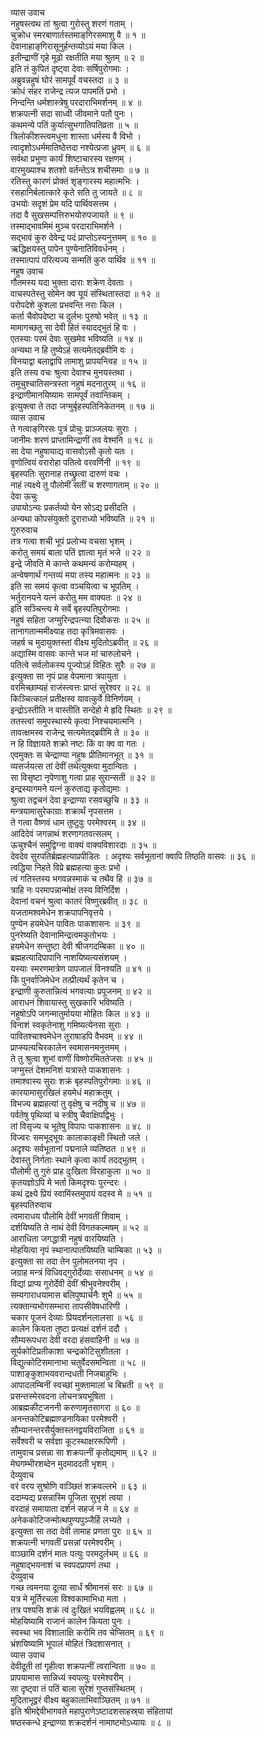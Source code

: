व्यास उवाच  
नहुषस्त्वथ तां श्रुत्वा गुरोस्तु शरणं गताम् ।  
चुक्रोध स्मरबाणार्तस्तमाङ्‌गिरसमाशु वै ॥ १ ॥  
देवानाहाङ्‌गिरासूनुर्हन्तव्योऽयं मया किल ।  
इतीन्द्राणीं गृहे मूढो रक्षतीति मया श्रुतम् ॥ २ ॥  
इति तं कुपितं दृष्ट्वा देवाः सर्षिपुरोगमाः ।  
अब्रुवन्नहुषं घोरं सामपूर्वं वचस्तदा ॥ ३ ॥  
क्रोधं संहर राजेन्द्र त्यज पापमतिं प्रभो ।  
निन्दन्ति धर्मशास्त्रेषु परदाराभिमर्शनम् ॥ ४ ॥  
शक्रपत्नी सदा साध्वी जीवमाने पतौ पुनः ।  
कथमन्ये पतिं कुर्यात्सुभगातिपतिव्रता ॥ ५ ॥  
त्रिलोकीशस्त्वमधुना शास्ता धर्मस्य वै विभो ।  
त्वादृशोऽधर्ममातिष्ठेत्तदा नश्येत्प्रजा ध्रुवम् ॥ ६ ॥  
सर्वथा प्रभुणा कार्यं शिष्टाचारस्य रक्षणम् ।  
वारमुख्याश्च शतशो वर्तन्तेऽत्र शचीसमाः ॥ ७ ॥  
रतिस्तु कारणं प्रोक्तं शृङ्गारस्य महात्मभिः ।  
रसहानिर्बलात्कारे कृते सति तु जायते ॥ ८ ॥  
उभयोः सदृशं प्रेम यदि पार्थिवसत्तम ।  
तदा वै सुखसम्पत्तिरुभयोरुपजायते ॥ ९ ॥  
तस्माद्‌भावमिमं मुञ्च परदाराभिमर्शने ।  
सद्‌भावं कुरु देवेन्द्र पदं प्राप्तोऽस्यनुत्तमम् ॥ १० ॥  
ऋद्धिक्षयस्तु पापेन पुण्येनातिविवर्धनम् ।  
तस्मात्पापं परित्यज्य सन्मतिं कुरु पार्थिव ॥ ११ ॥  
नहुष उवाच  
गौतमस्य यदा भुक्ता दाराः शक्रेण देवताः ।  
वाचस्पतेस्तु सोमेन क्व यूयं संस्थितास्तदा ॥ १२ ॥  
परोपदेशे कुशला प्रभवन्ति नराः किल ।  
कर्ता चैवोपदेष्टा च दुर्लभः पुरुषो भवेत् ॥ १३ ॥  
मामागच्छतु सा देवी हितं स्यादद्‌भुतं हि वः ।  
एतस्याः परमं देवाः सुखमेव भविष्यति ॥ १४ ॥  
अन्यथा न हि तुष्येऽहं सत्यमेतद्‌ब्रवीमि वः ।  
विनयाद्वा बलाद्वापि तामाशु प्रापयन्त्विह ॥ १५ ॥  
इति तस्य वचः श्रुत्वा देवाश्च मुनयस्तथा ।  
तमूचुश्चातिसन्त्रस्ता नहुषं मदनातुरम् ॥ १६ ॥  
इन्द्राणीमानयिष्यामः सामपूर्वं तवान्तिकम् ।  
इत्युक्त्वा ते तदा जग्मुर्बृहस्पतिनिकेतनम् ॥ १७ ॥  
व्यास उवाच  
ते गत्वाङ्‌गिरसः पुत्रं प्रोचुः प्राञ्जलयः सुराः ।  
जानीमः शरणं प्राप्तामिन्द्राणीं तव वेश्मनि ॥ १८ ॥  
सा देया नहुषायाद्य वासवोऽसौ कृतो यतः ।  
वृणोत्वियं वरारोहा पतित्वे वरवर्णिनी ॥ १९ ॥  
बृहस्पतिः सुरानाह तच्छ्रुत्वा दारुणं वचः ।  
नाहं त्यक्ष्ये तु पौलोमीं सतीं च शरणागताम् ॥ २० ॥  
देवा ऊचुः  
उपायोऽन्यः प्रकर्तव्यो येन सोऽद्य प्रसीदति ।  
अन्यथा कोपसंयुक्तो दुराराध्यो भविष्यति ॥ २१ ॥  
गुरुरुवाच  
तत्र गत्वा शची भूपं प्रलोभ्य वचसा भृशम् ।  
करोतु समयं बाला पतिं ज्ञात्वा मृतं भजे ॥ २२ ॥  
इन्द्रे जीवति मे कान्ते कथमन्यं करोम्यहम् ।  
अन्वेषणार्थं गन्तव्यं मया तस्य महात्मनः ॥ २३ ॥  
इति सा समयं कृत्वा वञ्चयित्वा च भूपतिम् ।  
भर्तुरानयने यत्नं करोतु मम वाक्यतः ॥ २४ ॥  
इति सञ्चिन्त्य मे सर्वे बृहस्पतिपुरोगमाः ।  
नहुषं सहिता जग्मुरिन्द्रपत्न्या दिवौकसः ॥ २५ ॥  
तानागतान्ममीक्ष्याह तदा कृत्रिमवासवः ।  
जहर्ष च मुदायुक्तस्तां वीक्ष्य मुदितोऽब्रवीत् ॥ २६ ॥  
अद्यास्मि वासवः कान्ते भज मां चारुलोचने ।  
पतित्वे सर्वलोकस्य पूज्योऽहं विहितः सुरैः ॥ २७ ॥  
इत्युक्ता सा नृपं प्राह वेपमाना त्रपायुता ।  
वरमिच्छाम्यहं राजंस्त्वत्तः प्राप्तं सुरेश्वर ॥ २८ ॥  
किञ्चित्कालं प्रतीक्षस्व यावत्कुर्वे विनिर्णयम् ।  
इन्द्रोऽस्तीति न वास्तीति सन्देहो मे हृदि स्थितः ॥ २९ ॥  
ततस्त्वां समुपस्थास्ये कृत्वा निश्चयमात्मनि ।  
तावत्क्षमस्व राजेन्द्र सत्यमेतद्‌ब्रवीमि ते ॥ ३० ॥  
न हि विज्ञायते शक्रो नष्टः किं वा क्व वा गतः ।  
एवमुक्तः स चेन्द्राण्या नहुषः प्रीतिमानभूत् ॥ ३१ ॥  
व्यसर्जयत्स तां देवीं तथेत्युक्त्वा मुदान्वितः ।  
सा विसृष्टा नृपेणाशु गत्वा प्राह सुरान्सती ॥ ३२ ॥  
इन्द्रस्यागमने यत्नं कुरुताद्य कृतोद्यमाः ।  
श्रुत्वा तद्वचनं देवा इन्द्राण्या रसवच्छुचि ॥ ३३ ॥  
मन्त्रयामासुरेकाग्राः शक्रार्थं नृपसत्तम ।  
ते गत्वा वैष्णवं धाम तुष्टुवुः परमेश्वरम् ॥ ३४ ॥  
आदिदेवं जगन्नाथं शरणागतवत्सलम् ।  
ऊचुश्चैनं समुद्विग्ना वाक्यं वाक्यविशारदाः ॥ ३५ ॥  
देवदेव सुरपतिर्ब्रह्महत्याप्रपीडितः ।
अदृश्यः सर्वभूतानां क्वापि तिष्ठति वासवः ॥ ३६ ॥  
त्वद्धिया निहते विप्रे ब्रह्महत्या कुतः प्रभो ।  
त्वं गतिस्तस्य भगवन्नस्माकं च तथैव हि ॥ ३७ ॥  
त्राहि नः परमापन्नान्मोक्षं तस्य विनिर्दिश ।  
देवानां वचनं श्रुत्वा कातरं विष्णुरब्रवीत् ॥ ३८ ॥  
यजतामश्वमेधेन शक्रपापनिवृत्तये ।  
पुण्येन हयमेधेन पावितः पाकशासनः ॥ ३९ ॥  
पुनरेष्यति देवानामिन्द्रत्वमकुतोभयः ।  
हयमेधेन सन्तुष्टा देवी श्रीजगदम्बिका ॥ ४० ॥  
ब्रह्महत्यादिपापानि नाशयिष्यत्यसंशयम् ।  
यस्याः स्मरणमात्रेण पापजालं विनश्यति ॥ ४१ ॥  
किं पुनर्वाजिमेधेन तत्प्रीत्यर्थं कृतेन च ।  
इन्द्राणी कुरुतान्नित्यं भगवत्याः प्रपूजनम् ॥ ४२ ॥  
आराधनं शिवायास्तु सुखकारि भविष्यति ।  
नहुषोऽपि जगन्मातुर्मायया मोहितः किल ॥ ४३ ॥  
विनाशं स्वकृतेनाशु गमिष्यत्येनसा सुराः ।  
पावितश्चाश्वमेधेन तुराषाडपि वैभवम् ॥ ४४ ॥  
प्राप्स्यत्यचिरकालेन स्वमासनमनुत्तमम् ।  
ते तु श्रुत्वा शुभां वाणीं विष्णोरमिततेजसः ॥ ४५ ॥  
जग्मुस्तं देशमनिशं यत्रास्ते पाकशासनः ।  
तमाश्वास्य सुराः शक्रं बृहस्पतिपुरोगमाः ॥ ४६ ॥  
कारयामासुरखिलं हयमेधं महाक्रतुम् ।  
विभज्य ब्रह्महत्यां तु वृक्षेषु च नदीषु च ॥ ४७ ॥  
पर्वतेषु पृथिव्यां च स्त्रीषु चैवाक्षिपद्विभुः ।  
तां विसृज्य च भूतेषु विपापः पाकशासनः ॥ ४८ ॥  
विज्वरः समभूद्‌भूयः कालाकाङ्क्षी स्थितो जले ।  
अदृश्यः सर्वभूतानां पद्मनाले व्यतिष्ठत ॥ ४९ ॥  
देवास्तु निर्गताः स्थाने कृत्वा कार्यं तदद्‌भुतम् ।  
पौलोमी तु गुरुं प्राह दुःखिता विरहाकुला ॥ ५० ॥  
कृतयज्ञोऽपि मे भर्ता किमदृश्यः पुरन्दरः ।  
कथं द्रक्ष्ये प्रियं स्वामिंस्तमुपायं वदस्व मे ॥ ५१ ॥  
बृहस्पतिरुवाच  
त्वमाराधय पौलोमि देवीं भगवतीं शिवाम् ।  
दर्शयिष्यति ते नाथं देवी विगतकल्मषम् ॥ ५२ ॥  
आराधिता जगद्धात्री नहुषं वारयिष्यति ।  
मोहयित्वा नृपं स्थानात्पातयिष्यति चाम्बिका ॥ ५३ ॥  
इत्युक्ता सा तदा तेन पुलोमतनया नृप ।  
जग्राह मन्त्रं विधिवद्‌गुरोर्देव्याः ससाधनम् ॥ ५४ ॥  
विद्यां प्राप्य गुरोर्देवी देवीं श्रीभुवनेश्वरीम् ।  
सम्यगाराधयामास बलिपुष्पार्चनैः शुभै ॥ ५५ ॥  
त्यक्तान्यभोगसम्भारा तापसीवेषधारिणी ।  
चकार पूजनं देव्याः प्रियदर्शनलालसा ॥ ५६ ॥  
कालेन कियता तुष्टा प्रत्यक्षं दर्शनं ददौ ।  
सौम्यरूपधरा देवी वरदा हंसवाहिनी ॥ ५७ ॥  
सूर्यकोटिप्रतीकाशा चन्द्रकोटिसुशीतला ।  
विद्युत्कोटिसमानाभा चतुर्वेदसमन्विता ॥ ५८ ॥  
पाशाङ्कुशाभयवरान्दधती निजबाहुभिः ।  
आपादलम्बिनीं स्वच्छां मुक्तामालां च बिभ्रती ॥ ५९ ॥  
प्रसन्तस्मेरवदना लोचनत्रयभूषिता ।  
आब्रह्मकीटजननी करुणामृतसागरा ॥ ६० ॥  
अनन्तकोटिब्रह्माण्डनायिका परमेश्वरी ।  
सौम्यानन्तरसैर्युक्तस्तनद्वयविराजिता ॥ ६१ ॥  
सर्वेश्वरी च सर्वज्ञा कूटस्थाक्षररूपिणी ।  
तामुवाच प्रसन्ना सा शक्रपत्नीं कृतोद्यमाम् ॥ ६२ ॥  
मेघगम्भीरशब्देन मुदमाददती भृशम् ।  
देव्युवाच  
वरं वरय सुश्रोणि वाञ्छितं शक्रवल्लभे ॥ ६३ ॥  
ददाम्यद्य प्रसन्नास्मि पूजिता सुभृशं त्वया ।  
वरदाहं समायाता दर्शनं सहजं न मे ॥ ६४ ॥  
अनेककोटिजन्मोत्थपुण्यपुञ्जैर्हि लभ्यते ।  
इत्युक्ता सा तदा देवी तामाह प्रणता पुरः ॥ ६५ ॥  
शक्रपत्नी भगवतीं प्रसन्नां परमेश्वरीम् ।  
वाञ्छामि दर्शनं मातः पत्युः परमदुर्लभम् ॥ ६६ ॥  
नहुषाद्‌भयनाशं च स्वपदप्रापणं तथा ।  
देव्युवाच  
गच्छ त्वमनया दूत्या सार्धं श्रीमानसं सरः ॥ ६७ ॥  
यत्र मे मूर्तिरचला विश्वकामाभिधा मता ।  
तत्र पश्यसि शक्रं त्वं दुःखितं भयविह्वलम् ॥ ६८ ॥  
मोहयिष्यामि राजानं कालेन कियता पुनः ।  
स्वस्था भव विशालाक्षि करोमि तव चेप्सितम् ॥ ६९ ॥  
भ्रंशयिष्यामि भूपालं मोहितं त्रिदशासनात् ।  
व्यास उवाच  
देवीदूती तां गृहीत्वा शक्रपत्नीं त्वरान्विता ॥ ७० ॥  
प्रापयामास सान्निध्यं स्वपत्युः परमेश्वरीम् ।  
सा दृष्ट्वा तं पतिं बाला सुरेशं गुप्तसंस्थितम् ।  
मुदिताभूद्वरं वीक्ष्य बहुकालाभिवाञ्छितम् ॥ ७१ ॥  
इति श्रीमद्देवीभागवते महापुराणेऽष्टादशसाहस्र्या संहितायां  
षष्ठस्कन्धे इन्द्राण्या शक्रदर्शनं नामाष्टमोऽध्यायः ॥ ८ ॥
